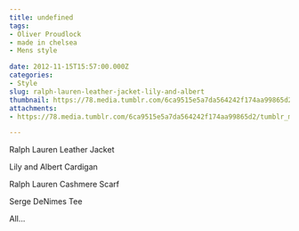 ```yaml
---
title: undefined
tags:
- Oliver Proudlock
- made in chelsea
- Mens style

date: 2012-11-15T15:57:00.000Z
categories:
- Style
slug: ralph-lauren-leather-jacket-lily-and-albert
thumbnail: https://78.media.tumblr.com/6ca9515e5a7da564242f174aa99865d2/tumblr_mdjdodfJ9b1rhrm24o1_r2_1280.jpg
attachments:
- https://78.media.tumblr.com/6ca9515e5a7da564242f174aa99865d2/tumblr_mdjdodfJ9b1rhrm24o1_r2_1280.jpg

---
```


Ralph Lauren Leather Jacket 

  Lily and Albert Cardigan  

  Ralph Lauren Cashmere Scarf  

  Serge DeNimes Tee 

  All...
